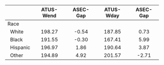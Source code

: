 
|                      |    ATUS-Wend |     ASEC-Gap |    ATUS-Wday |     ASEC-Gap |
| -------------------- | :----------: | :----------: | :----------: | :----------: |
| Race                 |              |              |              |              |
| &nbsp;&nbsp;White    |       198.27 |        -0.54 |       187.85 |         0.73 |
| &nbsp;&nbsp;Black    |       191.55 |        -0.30 |       167.41 |         5.99 |
| &nbsp;&nbsp;Hispanic |       196.97 |         1.86 |       190.64 |         3.87 |
| &nbsp;&nbsp;Other    |       194.89 |         4.92 |       201.57 |        -2.71 |


